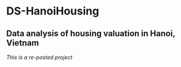 # DS-HanoiHousing
## Data analysis of housing valuation in Hanoi, Vietnam
_This is a re-posted project_
